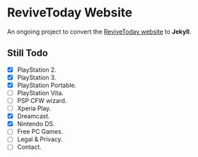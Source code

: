 # ReviveToday Website
An ongoing project to convert the [ReviveToday website](https://revive.today) to **Jekyll**.

## Still Todo

* [x] PlayStation 2.
* [x] PlayStation 3.
* [x] PlayStation Portable.
* [ ] PlayStation Vita.
* [ ] PSP CFW wizard.
* [ ] Xperia Play.
* [x] Dreamcast.
* [x] Nintendo DS.
* [ ] Free PC Games.
* [ ] Legal & Privacy.
* [ ] Contact.
